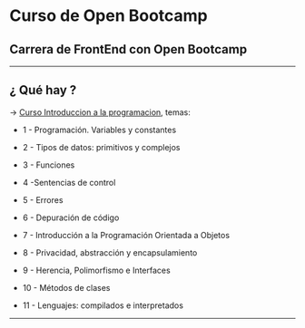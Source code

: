 # Curso de Open Bootcamp

## Carrera de FrontEnd con Open Bootcamp

---

## ¿ Qué hay ?

-> [Curso Introduccion a la programacion](https://github.com/eugenia1984/open_bootcamp/tree/main/01_curso_introduccion_a_la_programacion), temas:

- 1 - Programación. Variables y constantes

- 2 - Tipos de datos: primitivos y complejos

- 3 - Funciones

- 4 -Sentencias de control

- 5 - Errores

- 6 - Depuración de código

- 7 - Introducción a la Programación Orientada a Objetos

- 8 - Privacidad, abstracción y encapsulamiento

- 9 - Herencia, Polimorfismo e Interfaces

- 10 - Métodos de clases

- 11 - Lenguajes: compilados e interpretados


---
